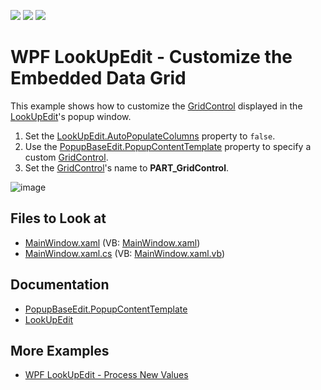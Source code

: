 <!-- default badges list -->
![](https://img.shields.io/endpoint?url=https://codecentral.devexpress.com/api/v1/VersionRange/128645178/21.1.5%2B)
[![](https://img.shields.io/badge/Open_in_DevExpress_Support_Center-FF7200?style=flat-square&logo=DevExpress&logoColor=white)](https://supportcenter.devexpress.com/ticket/details/E2648)
[![](https://img.shields.io/badge/📖_How_to_use_DevExpress_Examples-e9f6fc?style=flat-square)](https://docs.devexpress.com/GeneralInformation/403183)
<!-- default badges end -->

# WPF LookUpEdit - Customize the Embedded Data Grid

This example shows how to customize the [GridControl](https://docs.devexpress.com/WPF/DevExpress.Xpf.Grid.GridControl) displayed in the [LookUpEdit](https://docs.devexpress.com/WPF/DevExpress.Xpf.Grid.LookUp.LookUpEdit)'s popup window.

1. Set the [LookUpEdit.AutoPopulateColumns](https://docs.devexpress.com/WPF/DevExpress.Xpf.Grid.LookUp.LookUpEdit.AutoPopulateColumns) property to `false`.
1. Use the [PopupBaseEdit.PopupContentTemplate](https://docs.devexpress.com/WPF/DevExpress.Xpf.Editors.PopupBaseEdit.PopupContentTemplate) property to specify a custom [GridControl](https://docs.devexpress.com/WPF/DevExpress.Xpf.Grid.GridControl).
2. Set the [GridControl](https://docs.devexpress.com/WPF/DevExpress.Xpf.Grid.GridControl)'s name to **PART_GridControl**.

![image](https://user-images.githubusercontent.com/65009440/186624388-6ae68b82-5db0-4313-9d53-a6021dab8310.png)

## Files to Look at

* [MainWindow.xaml](./CS/HowToCreateLookUpEdit/MainWindow.xaml) (VB: [MainWindow.xaml](./VB/HowToCreateLookUpEdit/MainWindow.xaml))
* [MainWindow.xaml.cs](./CS/HowToCreateLookUpEdit/MainWindow.xaml.cs) (VB: [MainWindow.xaml.vb](./VB/HowToCreateLookUpEdit/MainWindow.xaml.vb))

## Documentation

* [PopupBaseEdit.PopupContentTemplate](https://docs.devexpress.com/WPF/DevExpress.Xpf.Editors.PopupBaseEdit.PopupContentTemplate)
* [LookUpEdit](https://docs.devexpress.com/WPF/DevExpress.Xpf.Grid.LookUp.LookUpEdit)

## More Examples

* [WPF LookUpEdit - Process New Values](https://github.com/DevExpress-Examples/lookupedit-processing-new-values-e2646)
